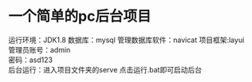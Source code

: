 # 一个简单的pc后台项目

运行环境：JDK1.8 数据库：mysql 管理数据库软件：navicat 项目框架:layui <br>
管理员账号：admin <br>
密码：asd123<br>
后台运行：进入项目文件夹的serve 点击运行.bat即可启动后台<br>
